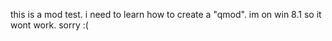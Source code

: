 this is a mod test. i need to learn how to create a "qmod". im on win 8.1 so it wont work. sorry :(
